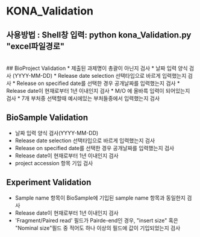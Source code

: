 KONA_Validation
===============
사용방법 : Shell창 입력: python kona_Validation.py "excel파일경로" 
----------------------------------------------------------------
<br>
## BioProject Validation
* 제출된 과제명이 총괄이 아닌지 검사
* 날짜 입력 양식 검사 (YYYY-MM-DD)
* Release date selection 선택타입으로 바르게 입력했는지 검사
* Release on specified date를 선택한 경우 공개날짜를 입력했는지 검사
* Release date이 현재로부터 1년 이내인지 검사
* M/O 에 올바륵 입력이 되어있는지 검사
* 7개 부처중 선택할때 예시에있는 부처들중에서 입력했는지 검사 <br>

## BioSample Validation
* 날짜 입력 양식 검사(YYYY-MM-DD)
* Release date selection 선택타입으로 바르게 입력했는지 검사
* Release on specified date를 선택한 경우 공개날짜를 입력했는지 검사
* Release date이 현재로부터 1년 이내인지 검사
* project accession 항목 기입 검사 <br>

## Experiment Validation
* Sample name 항목이 BioSample에 기입된 sample name 항목과 동일한지 검사
* Release date이 현재로부터 1년 이내인지 검사
* 'Fragment/Paired read' 필드가 Pairde-end인 경우, "insert size" 혹은 "Nominal size"필드 중 적어도 하나 이상의 필드에 값이 기입되었는지 검사<br>

